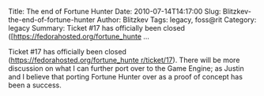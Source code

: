 Title: The end of Fortune Hunter
Date: 2010-07-14T14:17:00
Slug: Blitzkev-the-end-of-fortune-hunter
Author: Blitzkev
Tags: legacy, foss@rit
Category: legacy
Summary: Ticket #17 has officially been closed ([https://fedorahosted.org/fortune_hunte ... 

Ticket #17 has officially been closed ([https://fedorahosted.org/fortune_hunte
r/ticket/17](https://fedorahosted.org/fortune_hunter/ticket/17)). There will
be more discussion on what I can further port over to the Game Engine; as
Justin and I believe that porting Fortune Hunter over as a proof of concept
has been a success.

